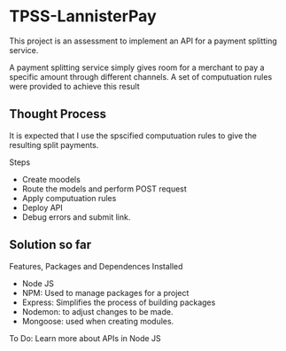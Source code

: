 # TPSS-LannisterPay
This project is an assessment to implement an API for a payment splitting service. 

A payment splitting service simply gives room for a merchant to pay a specific amount through different channels. A set of computuation rules were provided to achieve this result

## Thought Process
It is expected that I use the spscified computuation rules to give the resulting split payments.

Steps
- Create moodels
- Route the models and perform POST request
- Apply computuation rules
- Deploy API
- Debug errors and submit link.

## Solution so far

Features, Packages and Dependences Installed
- Node JS
- NPM: Used to manage packages for a project
- Express: Simplifies the process of building packages
- Nodemon: to adjust changes to be made.
- Mongoose: used when creating modules.

To Do: Learn more about APIs in Node JS

